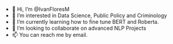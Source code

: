 - 👋 Hi, I’m @IvanFloresM
- 👀 I’m interested in Data Science, Public Policy and Criminology
- 🌱 I’m currently learning how to fine tune BERT and Roberta.
- 💞️ I’m looking to collaborate on advanced NLP Projects
- 📫 You can reach me by email.

<!---
IvanFloresM/IvanFloresM is a ✨ special ✨ repository because its `README.md` (this file) appears on your GitHub profile.
You can click the Preview link to take a look at your changes.
--->
